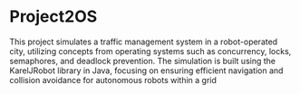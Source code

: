 # Project2OS
This project simulates a traffic management system in a robot-operated city, utilizing concepts from operating systems such as concurrency, locks, semaphores, and deadlock prevention. The simulation is built using the KarelJRobot library in Java, focusing on ensuring efficient navigation and collision avoidance for autonomous robots within a grid
